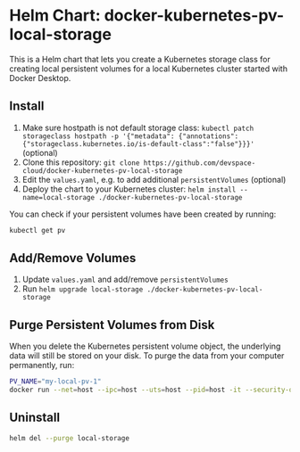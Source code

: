 # Helm Chart: docker-kubernetes-pv-local-storage
This is a Helm chart that lets you create a Kubernetes storage class for creating local persistent volumes for a local Kubernetes cluster started with Docker Desktop.

## Install
1. Make sure hostpath is not default storage class: `kubectl patch storageclass hostpath -p '{"metadata": {"annotations":{"storageclass.kubernetes.io/is-default-class":"false"}}}'` (optional)
2. Clone this repository: `git clone https://github.com/devspace-cloud/docker-kubernetes-pv-local-storage`
3. Edit the `values.yaml`, e.g. to add additional `persistentVolumes` (optional)
4. Deploy the chart to your Kubernetes cluster: `helm install --name=local-storage ./docker-kubernetes-pv-local-storage`

You can check if your persistent volumes have been created by running:
```bash
kubectl get pv
```

## Add/Remove Volumes
1. Update `values.yaml` and add/remove `persistentVolumes`
2. Run `helm upgrade local-storage ./docker-kubernetes-pv-local-storage`

## Purge Persistent Volumes from Disk
When you delete the Kubernetes persistent volume object, the underlying data will still be stored on your disk. To purge the data from your computer permanently, run:
```bash
PV_NAME="my-local-pv-1"
docker run --net=host --ipc=host --uts=host --pid=host -it --security-opt=seccomp=unconfined --privileged --rm -v /:/docker-vm alpine /bin/sh -c "rm -r /docker-vm/var/lib/docker/k8s-local-storage/$PV_NAME"
```

## Uninstall
```bash
helm del --purge local-storage
```